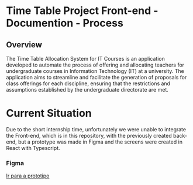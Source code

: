 <h1>Time Table Project Front-end - Documention - Process</h1>
<h2>Overview</h2>
<p>The Time Table Allocation System for IT Courses is an application developed to automate the process of offering and allocating teachers for undergraduate courses in Information Technology (IT) at a university. The application aims to streamline and facilitate the generation of proposals for class offerings for each discipline, ensuring that the restrictions and assumptions established by the undergraduate directorate are met.</p>
<h1>Current Situation</h1>
<p>Due to the short internship time, unfortunately we were unable to integrate the Front-end, which is in this repository, with the previously created back-end, but a prototype was made in Figma and the screens were created in React with Typescript.</p>
<h3>Figma</h3>

[Ir para a prototipo](https://www.figma.com/design/sC2OdkswsO1ZDDp7T8kxuS/UniXs---Prototipo?node-id=0-1&node-type=canvas&t=8itGfyYFtZFPHAvy-0")

